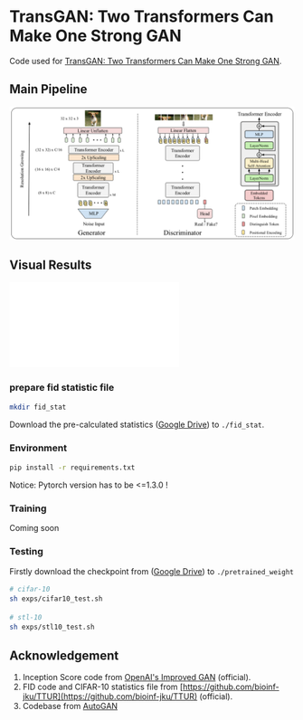 # TransGAN: Two Transformers Can Make One Strong GAN
Code used for [TransGAN: Two Transformers Can Make One Strong GAN](https://https://github.com/yueruchen/TransGAN). 

## Main Pipeline
![Main Pipeline](assets/TransGAN.png)

## Visual Results
![Visual Results](assets/Visual_results.pdf)

### prepare fid statistic file
 ```bash
mkdir fid_stat
 ```
Download the pre-calculated statistics
([Google Drive](https://drive.google.com/drive/folders/1UUQVT2Zj-kW1c2FJOFIdGdlDHA3gFJJd?usp=sharing)) to `./fid_stat`.

### Environment
```bash
pip install -r requirements.txt
```
Notice: Pytorch version has to be <=1.3.0 !

### Training
Coming soon

### Testing
Firstly download the checkpoint from ([Google Drive](https://drive.google.com/drive/folders/1UUQVT2Zj-kW1c2FJOFIdGdlDHA3gFJJd?usp=sharing)) to `./pretrained_weight`
```bash
# cifar-10
sh exps/cifar10_test.sh

# stl-10
sh exps/stl10_test.sh
```

## Acknowledgement
1. Inception Score code from [OpenAI's Improved GAN](https://github.com/openai/improved-gan/tree/master/inception_score) (official).
2. FID code and CIFAR-10 statistics file from [https://github.com/bioinf-jku/TTUR](https://github.com/bioinf-jku/TTUR) (official).
3. Codebase from [AutoGAN](https://github.com/VITA-Group/AutoGAN)
